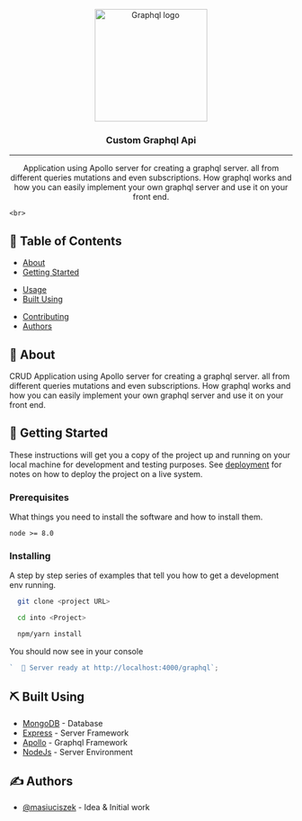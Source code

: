 <p align="center">
  <a href="https://www.marcellable.com" rel="noopener">
 <img width=200px height=200px src="https://cdn0.iconfinder.com/data/icons/pokemon-go-vol-1/135/_fight-256.png" alt="Graphql logo"></a>
</p>

<h3 align="center">Custom Graphql Api</h3>

<div align="center">

<!-- [![Status](https://img.shields.io/badge/status-active-success.svg)](https://github.com/masiuciszek/Muay-thai-api)
[![GitHub Issues](https://img.shields.io/bitbucket/issues-raw/ciszekmarcell/Muay-thai-api?color=masiu&label=issues&logo=masiu&logoColor=masiu&style=plastic)](https://github.com/masiuciszek/Muay-thai-api/issues)
[![GitHub Pull Requests](https://img.shields.io/github/issues-pr/kylelobo/The-Documentation-Compendium.svg)](https://github.com/masiuciszek/Muay-thai-api/pulls)
[![License](https://img.shields.io/badge/license-MIT-blue.svg)](/LICENSE) -->

</div>

---

<p align="center">
  Application using Apollo server for creating a graphql server.
  all from different queries mutations and even subscriptions.
  How graphql works and how you can easily implement your own graphql server and use it on your front end.

    <br>

</p>

## 📝 Table of Contents

- [About](#about)
- [Getting Started](#getting_started)

<!-- * [Deployment](#deployment) -->

- [Usage](#usage)
- [Built Using](#built_using)

<!-- * [TODO](../TODO.md) -->

- [Contributing](../CONTRIBUTING.md)
- [Authors](#authors)

<!-- * [Acknowledgments](#acknowledgement) -->

## 🧐 About <a name = "about"></a>

CRUD Application using Apollo server for creating a graphql server.
all from different queries mutations and even subscriptions.
How graphql works and how you can easily implement your own graphql server and use it on your front end.

## 🏁 Getting Started <a name = "getting_started"></a>

These instructions will get you a copy of the project up and running on your local machine for development and testing purposes. See [deployment](#deployment) for notes on how to deploy the project on a live system.

### Prerequisites

What things you need to install the software and how to install them.

```
node >= 8.0
```

### Installing

A step by step series of examples that tell you how to get a development env running.

```bash
  git clone <project URL>

  cd into <Project>

  npm/yarn install

```

You should now see in your console

```js
`  🚀 Server ready at http://localhost:4000/graphql`;
```

<!-- ## 🎈 Usage <a name="usage"></a>

Add notes about how to use the system.

## 🚀 Deployment <a name = "deployment"></a>

Add additional notes about how to deploy this on a live system. -->

## ⛏️ Built Using <a name = "built_using"></a>

- [MongoDB](https://www.mongodb.com/) - Database
- [Express](https://expressjs.com/) - Server Framework
- [Apollo](https://www.apollographql.com/) - Graphql Framework
- [NodeJs](https://nodejs.org/en/) - Server Environment

## ✍️ Authors <a name = "authors"></a>

- [@masiuciszek](https://github.com/masiuciszek) - Idea & Initial work

<!-- See also the list of [contributors](https://github.com/kylelobo/The-Documentation-Compendium/contributors) who participated in this project.

## 🎉 Acknowledgements <a name = "acknowledgement"></a>

* Hat tip to anyone whose code was used
* Inspiration
* References -->
